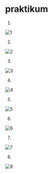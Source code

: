 # praktikum
1.
![1](https://user-images.githubusercontent.com/93031988/142227381-fa770e2d-ad8c-41a1-935d-950bc4c825d3.jpeg)

2.
![2](https://user-images.githubusercontent.com/93031988/142227501-41ca95b1-d33b-41dc-9a84-469b267462e9.jpeg)

3.
![3](https://user-images.githubusercontent.com/93031988/142227659-7c867317-dad3-47ba-9094-d286833fb998.jpeg)

4.
![4](https://user-images.githubusercontent.com/93031988/142227766-4a0f3155-ae3c-46e2-95cc-6971aaf72b6f.jpeg)

5.
![5](https://user-images.githubusercontent.com/93031988/142227887-e399a31c-d9c7-48fc-974f-6e8a66e2433e.jpeg)

6.
![6](https://user-images.githubusercontent.com/93031988/142227986-afb2b344-b706-47ac-a63d-635f896636fb.jpeg)

7.
![7](https://user-images.githubusercontent.com/93031988/142228110-70d17476-375d-4ca2-aaba-71b9c5921e2f.jpeg)

8.
![8](https://user-images.githubusercontent.com/93031988/142228276-a07e2749-dae3-40d2-b74b-767777e252f8.jpeg)










